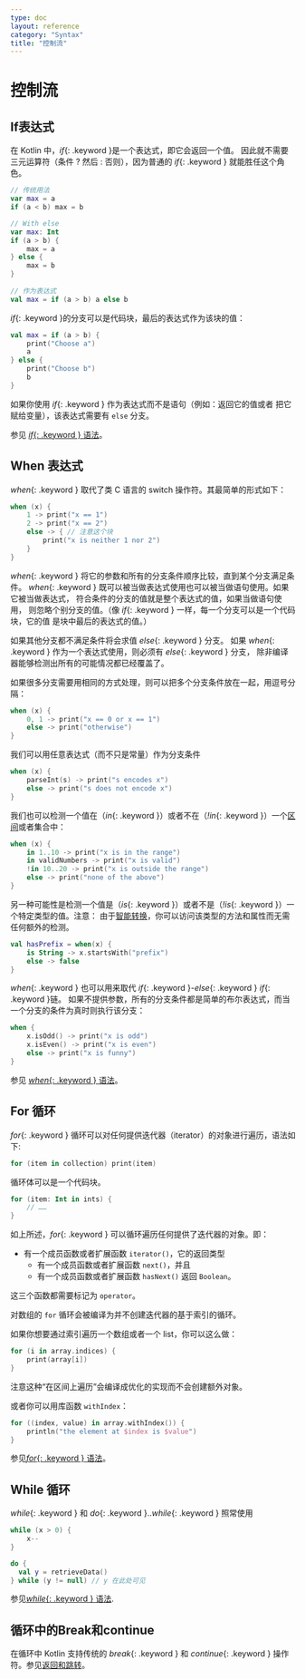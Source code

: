 ```yaml
---
type: doc
layout: reference
category: "Syntax"
title: "控制流"
---
```


# 控制流

## If表达式

在 Kotlin 中，*if*{: .keyword }是一个表达式，即它会返回一个值。
因此就不需要三元运算符（条件 ? 然后 : 否则），因为普通的 *if*{: .keyword } 就能胜任这个角色。

``` kotlin
// 传统用法
var max = a 
if (a < b) max = b

// With else 
var max: Int
if (a > b) {
    max = a
} else {
    max = b
}
 
// 作为表达式
val max = if (a > b) a else b
```

*if*{: .keyword }的分支可以是代码块，最后的表达式作为该块的值：

``` kotlin
val max = if (a > b) {
    print("Choose a")
    a
} else {
    print("Choose b")
    b
}
```

如果你使用 *if*{: .keyword } 作为表达式而不是语句（例如：返回它的值或者
把它赋给变量），该表达式需要有 `else` 分支。

参见 [*if*{: .keyword } 语法](grammar.html#if)。

## When 表达式

*when*{: .keyword } 取代了类 C 语言的 switch 操作符。其最简单的形式如下：

``` kotlin
when (x) {
    1 -> print("x == 1")
    2 -> print("x == 2")
    else -> { // 注意这个块
        print("x is neither 1 nor 2")
    }
}
```

*when*{: .keyword } 将它的参数和所有的分支条件顺序比较，直到某个分支满足条件。
*when*{: .keyword } 既可以被当做表达式使用也可以被当做语句使用。如果它被当做表达式，
符合条件的分支的值就是整个表达式的值，如果当做语句使用，
则忽略个别分支的值。（像 *if*{: .keyword } 一样，每一个分支可以是一个代码块，它的值
是块中最后的表达式的值。）

如果其他分支都不满足条件将会求值 *else*{: .keyword } 分支。
如果 *when*{: .keyword } 作为一个表达式使用，则必须有 *else*{: .keyword } 分支，
除非编译器能够检测出所有的可能情况都已经覆盖了。

如果很多分支需要用相同的方式处理，则可以把多个分支条件放在一起，用逗号分隔：

``` kotlin
when (x) {
    0, 1 -> print("x == 0 or x == 1")
    else -> print("otherwise")
}
```

我们可以用任意表达式（而不只是常量）作为分支条件

``` kotlin
when (x) {
    parseInt(s) -> print("s encodes x")
    else -> print("s does not encode x")
}
```

我们也可以检测一个值在（*in*{: .keyword }）或者不在（*!in*{: .keyword }）一个[区间](ranges.html)或者集合中：

``` kotlin
when (x) {
    in 1..10 -> print("x is in the range")
    in validNumbers -> print("x is valid")
    !in 10..20 -> print("x is outside the range")
    else -> print("none of the above")
}
```

另一种可能性是检测一个值是（*is*{: .keyword }）或者不是（*!is*{: .keyword }）一个特定类型的值。注意：
由于[智能转换](typecasts.html#智能转换)，你可以访问该类型的方法和属性而无需
任何额外的检测。

```kotlin
val hasPrefix = when(x) {
    is String -> x.startsWith("prefix")
    else -> false
}
```

*when*{: .keyword } 也可以用来取代 *if*{: .keyword }-*else*{: .keyword } *if*{: .keyword }链。
如果不提供参数，所有的分支条件都是简单的布尔表达式，而当一个分支的条件为真时则执行该分支：

``` kotlin
when {
    x.isOdd() -> print("x is odd")
    x.isEven() -> print("x is even")
    else -> print("x is funny")
}
```

参见 [*when*{: .keyword } 语法](grammar.html#when)。


## For 循环

*for*{: .keyword } 循环可以对任何提供迭代器（iterator）的对象进行遍历，语法如下:

``` kotlin
for (item in collection) print(item)
```

循环体可以是一个代码块。

``` kotlin
for (item: Int in ints) {
    // ……
}
```

如上所述，*for*{: .keyword } 可以循环遍历任何提供了迭代器的对象。即：

* 有一个成员函数或者扩展函数 `iterator()`，它的返回类型
  * 有一个成员函数或者扩展函数 `next()`，并且
  * 有一个成员函数或者扩展函数 `hasNext()` 返回 `Boolean`。

这三个函数都需要标记为 `operator`。

对数组的 `for` 循环会被编译为并不创建迭代器的基于索引的循环。

如果你想要通过索引遍历一个数组或者一个 list，你可以这么做：

``` kotlin
for (i in array.indices) {
    print(array[i])
}
```

注意这种“在区间上遍历”会编译成优化的实现而不会创建额外对象。

或者你可以用库函数 `withIndex`：

``` kotlin
for ((index, value) in array.withIndex()) {
    println("the element at $index is $value")
}
```

参见[*for*{: .keyword } 语法](grammar.html#for)。

## While 循环

*while*{: .keyword } 和 *do*{: .keyword }..*while*{: .keyword } 照常使用

``` kotlin
while (x > 0) {
    x--
}

do {
  val y = retrieveData()
} while (y != null) // y 在此处可见
```

参见[*while*{: .keyword } 语法](grammar.html#while).

## 循环中的Break和continue

在循环中 Kotlin 支持传统的 *break*{: .keyword } 和 *continue*{: .keyword } 操作符。参见[返回和跳转](returns.html)。

